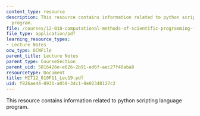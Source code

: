 ```yaml
---
content_type: resource
description: This resource contains information related to python scripting language
  program.
file: /courses/12-010-computational-methods-of-scientific-programming-fall-2011/f826ae448931a05934c10e02348127c2_MIT12_010F11_Lec19.pdf
file_type: application/pdf
learning_resource_types:
- Lecture Notes
ocw_type: OCWFile
parent_title: Lecture Notes
parent_type: CourseSection
parent_uid: 5816426e-e626-2b91-ed6f-aec27f48aba8
resourcetype: Document
title: MIT12_010F11_Lec19.pdf
uid: f826ae44-8931-a059-34c1-0e02348127c2
---
```

This resource contains information related to python scripting language program.

